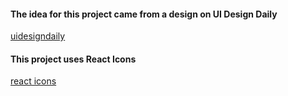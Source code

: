 #### The idea for this project came from a design on UI Design Daily

[uidesigndaily](https://uidesigndaily.com/posts/sketch-accordion-website-day-1175)

#### This project uses React Icons

[react icons](https://react-icons.github.io/react-icons/)
